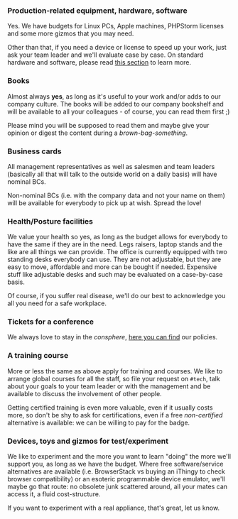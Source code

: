 ### Production-related equipment, hardware, software

Yes. We have budgets for Linux PCs, Apple machines, PHPStorm licenses and some more gizmos that you may need.

Other than that, if you need a device or license to speed up your work, just ask your team leader and we'll evaluate case by case.
On standard hardware and software, please read [this section](/tools-and-policies/approved-hardware-and-software) to learn more.

### Books

Almost always **yes**, as long as it's useful to your work and/or adds to our company culture. The books will be added to our company bookshelf and will be available to all your colleagues - of course, you can read them first ;)

Please mind you will be supposed to read them and maybe give your opinion or digest the content during a _brown-bag-something_.

### Business cards

All management representatives as well as salesmen and team leaders (basically all that will talk to the outside world on a daily basis) will have nominal BCs.

Non-nominal BCs (i.e. with the company data and not your name on them) will be available for everybody to pick up at wish. Spread the love!

### Health/Posture facilities

We value your health so yes, as long as the budget allows for everybody to have the same if they are in the need. Legs raisers, laptop stands and the like are all things we can provide.
The office is currently equipped with two standing desks everybody can use. They are not adjustable, but they are easy to move, affordable and more can be bought if needed.
Expensive stuff like adjustable desks and such may be evaluated on a case-by-case basis.

Of course, if you suffer real disease, we'll do our best to acknowledge you all you need for a safe workplace.

### Tickets for a conference

We always love to stay in the _consphere_, [here you can find](/tools-and-policies/attending-conferences) our policies.

### A training course

More or less the same as above apply for training and courses. We like to arrange global courses for all the staff, so file your request on `#tech`, talk about your goals to your team leader or with the management and be available to discuss the involvement of other people.

Getting certified training is even more valuable, even if it usually costs more, so don't be shy to ask for certifications, even if a free _non-certified_ alternative is available: we can be willing to pay for the badge.

### Devices, toys and gizmos for test/experiment

We like to experiment and the more you want to learn "doing" the more we'll support you, as long as we have the budget.
Where free software/service alternatives are available (i.e. BrowserStack vs buying an iThingy to check browser compatibility) or an esoteric programmable device emulator, we'll maybe go that route: no obsolete junk scattered around, all your mates can access it, a fluid cost-structure.

If you want to experiment with a real appliance, that's great, let us know.
